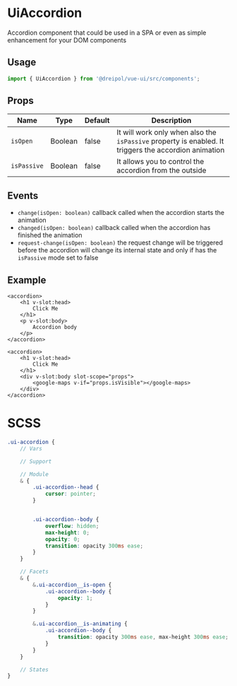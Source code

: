 # UiAccordion
Accordion component that could be used in a SPA or even as simple enhancement for your DOM components

## Usage
```js
import { UiAccordion } from '@dreipol/vue-ui/src/components';
```

## Props
| Name | Type | Default | Description
| --- | --- | ---| ---|
|`isOpen` |Boolean| false | It will work only when also the `isPassive` property is enabled. It triggers the accordion animation
|`isPassive` |Boolean| false | It allows you to control the accordion from the outside

## Events
-  `change(isOpen: boolean)` callback called when the accordion starts the animation
-  `changed(isOpen: boolean)` callback called when the accordion has finished the animation
-  `request-change(isOpen: boolean)` the request change will be triggered before the accordion will change its internal state and only if has the `isPassive` mode set to false

## Example
```vue
<accordion>
    <h1 v-slot:head>
        Click Me
    </h1>
    <p v-slot:body>
        Accordion body
    </p>
</accordion>
    
<accordion>
    <h1 v-slot:head>
        Click Me
    </h1>
    <div v-slot:body slot-scope="props">
        <google-maps v-if="props.isVisible"></google-maps>
    </div>
</accordion>
```

# SCSS

```scss
.ui-accordion {
    // Vars

    // Support

    // Module
    & {
        .ui-accordion--head {
            cursor: pointer;
        }


        .ui-accordion--body {
            overflow: hidden;
            max-height: 0;
            opacity: 0;
            transition: opacity 300ms ease;
        }
    }

    // Facets
    & {
        &.ui-accordion__is-open {
            .ui-accordion--body {
                opacity: 1;
            }
        }

        &.ui-accordion__is-animating {
            .ui-accordion--body {
                transition: opacity 300ms ease, max-height 300ms ease;
            }
        }
    }

    // States
}

```

